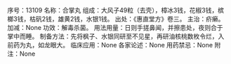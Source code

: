序号：13109
名称：合掌丸
组成：大风子49粒（去壳），樟冰3钱，花椒3钱，槟榔3钱，枯矾2钱，雄黄2钱，水银1钱。
出处：《惠直堂方》卷三。
主治：疥癞。
加减：None
功效：解毒杀菌。
用法用量：日则手搓鼻闻，并擦患处，夜则合于掌中而睡。
制备方法：先将枫子、水银同研至不见星，再研油核桃数枚令烂，入前药为丸，如龙眼大。
临床应用：None
各家论述：None
用药禁忌：None
附注：None
